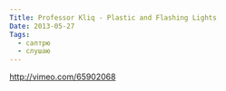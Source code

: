 ```yaml
---
Title: Professor Kliq - Plastic and Flashing Lights
Date: 2013-05-27
Tags:
  - саптрю
  - слушаю
---
```


http://vimeo.com/65902068
